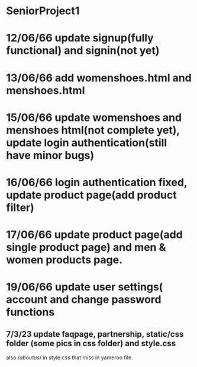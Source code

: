﻿# SeniorProject1
# 12/06/66 update signup(fully functional) and signin(not yet)
# 13/06/66 add womenshoes.html and menshoes.html
# 15/06/66 update womenshoes and menshoes html(not complete yet), update login authentication(still have minor bugs)
# 16/06/66 login authentication fixed, update product page(add product filter)
# 17/06/66 update product page(add single product page) and men & women products page.
# 19/06/66 update user settings( account and change password functions
## 7/3/23 update faqpage, partnership, static/css folder (some pics in css folder) and style.css 
also /*aboutus*/ in style.css that miss in yameroo file.
